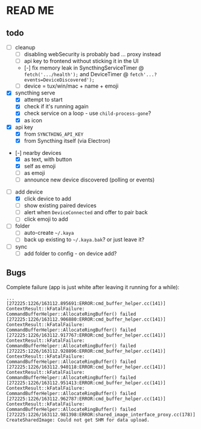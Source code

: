 # READ ME

## todo

* [ ] cleanup
    * [ ] disabling webSecurity is probably bad ... proxy instead
    * [ ] api key to frontend without sticking it in the UI
    * [-] fix memory leak in SyncthingServiceTimer @ `fetch('.../health');`
                          and DeviceTimer @ `fetch'...?events=DeviceDiscovered');`
    * [ ] device = tux/win/mac + name + emoji
* [x] syncthing serve
    * [x] attempt to start
    * [x] check if it's running again
    * [x] check service on a loop - use `child-process-gone`?
    * [x] as icon
* [x] api key
    * [x] from `SYNCTHING_API_KEY`
    * [x] from Syncthing itself (via Electron)
* [-] nearby devices
    * [x] as text, with button
    * [x] self as emoji
    * [ ] as emoji
    * [ ] announce new device discovered (polling or events)
* [ ] add device
    * [x] click device to add
    * [ ] show existing paired devices
    * [ ] alert when `DeviceConnected` and offer to pair back
    * [ ] click emoji to add
* [ ] folder
    * [ ] auto-create `~/.kaya`
    * [ ] back up existing to `~/.kaya.bak`? or just leave it?
* [ ] sync
    * [ ] add folder to config - on device add?

## Bugs

Complete failure (app is just white after leaving it running for a while):

```
...
[272225:1226/163112.895691:ERROR:cmd_buffer_helper.cc(141)] ContextResult::kFatalFailure: CommandBufferHelper::AllocateRingBuffer() failed
[272225:1226/163112.906880:ERROR:cmd_buffer_helper.cc(141)] ContextResult::kFatalFailure: CommandBufferHelper::AllocateRingBuffer() failed
[272225:1226/163112.917767:ERROR:cmd_buffer_helper.cc(141)] ContextResult::kFatalFailure: CommandBufferHelper::AllocateRingBuffer() failed
[272225:1226/163112.928896:ERROR:cmd_buffer_helper.cc(141)] ContextResult::kFatalFailure: CommandBufferHelper::AllocateRingBuffer() failed
[272225:1226/163112.940118:ERROR:cmd_buffer_helper.cc(141)] ContextResult::kFatalFailure: CommandBufferHelper::AllocateRingBuffer() failed
[272225:1226/163112.951413:ERROR:cmd_buffer_helper.cc(141)] ContextResult::kFatalFailure: CommandBufferHelper::AllocateRingBuffer() failed
[272225:1226/163112.962787:ERROR:cmd_buffer_helper.cc(141)] ContextResult::kFatalFailure: CommandBufferHelper::AllocateRingBuffer() failed
[272225:1226/163112.981398:ERROR:shared_image_interface_proxy.cc(178)] CreateSharedImage: Could not get SHM for data upload.
```